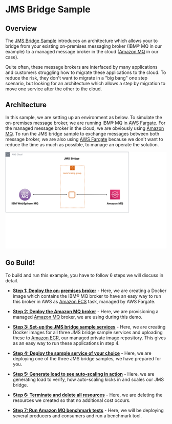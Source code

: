 # JMS Bridge Sample

## Overview

The [JMS Bridge Sample](http://) introduces an architecture which allows your to bridge from your existing on-premises messaging broker (IBM® MQ in our example) to a managed message broker in the cloud ([Amazon MQ](https://aws.amazon.com/amazon-mq/) in our case).  

Quite often, these message brokers are interfaced by many applications and customers struggling how to migrate these applications to the cloud. To reduce the risk, they don't want to migrate in a "big bang" one step scenario, but looking for an architecture which allows a step by migration to move one service after the other to the cloud.  

## Architecture

In this sample, we are setting up an environment as below. To simulate the on-premises message broker, we are running IBM® MQ in [AWS Fargate](https://aws.amazon.com/fargate/). For the managed message broker in the cloud, we are obviously using [Amazon MQ](https://aws.amazon.com/amazon-mq/). To run the JMS bridge sample to exchange messages between both message broker, we are also using [AWS Fargate](https://aws.amazon.com/fargate/) because we don't want to reduce the time as much as possible, to manage an operate the solution.

![JMS Bridge Sample architecture](/images/architecture.png)

## Go Build!

To build and run this example, you have to follow 6 steps we will discuss in detail.

* **[Step 1: Deploy the on-premises broker](/step-1.md)** - Here, we are creating a Docker image which contains the IBM® MQ broker to have an easy way to run this broker in AWS as [Amazon ECS](https://aws.amazon.com/ecs/) task, managed by AWS Fargate.

* **[Step 2: Deploy the Amazon MQ broker](/step-2.md)** - Here, we are provisioning a managed [Amazon MQ](https://aws.amazon.com/amazon-mq/) broker, we are using during this demo.

* **[Step 3: Set-up the JMS bridge sample services](/step-3.md)** - Here, we are creating Docker images for all three JMS bridge sample services and uploading these to [Amazon ECR](https://aws.amazon.com/ecr/), our managed private image repository. This gives as an easy way to run these applications in step 4.

* **[Step 4: Deploy the sample service of your choice](/step-4.md)** - Here, we are deploying one of the three JMS bridge samples, we have prepared for you.

* **[Step 5: Generate load to see auto-scaling in action](/step-5.md)** - Here, we are generating load to verify, how auto-scaling kicks in and scales our JMS bridge.

* **[Step 6: Terminate and delete all resources](/step-6.md)** - Here, we are deleting the resources we created so that no additional cost occurs.

* **[Step 7: Run Amazon MQ benchmark tests](/step-7.md)** - Here, we will be deploying several producers and consumers and run a benchmark tool.